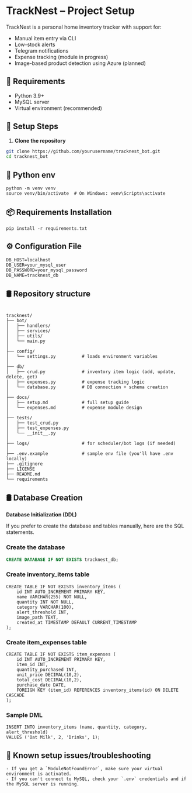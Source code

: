 # TrackNest – Project Setup

TrackNest is a personal home inventory tracker with support for:
- Manual item entry via CLI
- Low-stock alerts
- Telegram notifications
- Expense tracking (module in progress)
- Image-based product detection using Azure (planned)



## 🔧 Requirements

- Python 3.9+
- MySQL server
- Virtual environment (recommended)

## 🚀 Setup Steps

1. **Clone the repository**

```bash
git clone https://github.com/yourusername/tracknest_bot.git
cd tracknest_bot
```

## 🐍 Python env

```
python -m venv venv
source venv/bin/activate  # On Windows: venv\Scripts\activate
```

## 📦 Requirements Installation

```
pip install -r requirements.txt

```


## ⚙️ Configuration File

```
DB_HOST=localhost
DB_USER=your_mysql_user
DB_PASSWORD=your_mysql_password
DB_NAME=tracknest_db
```

## 🛢️ Repository structure

```

tracknest/
├── bot/
│   ├── handlers/
│   ├── services/
│   ├── utils/
│   └── main.py
│
├── config/
│   └── settings.py          # loads environment variables
│
├── db/
│   ├── crud.py              # inventory item logic (add, update, delete, get)
│   ├── expenses.py          # expense tracking logic
│   └── database.py          # DB connection + schema creation
│
├── docs/
│   ├── setup.md             # full setup guide
│   └── expenses.md          # expense module design
│
├── tests/
│   ├── test_crud.py
│   ├── test_expenses.py
│   └── __init__.py
│
├── logs/                    # for scheduler/bot logs (if needed)
│
├── .env.example             # sample env file (you'll have .env locally)
├── .gitignore
├── LICENSE
├── README.md
└── requirements
```

## 🛢️ Database Creation

**Database Initialization (DDL)**

If you prefer to create the database and tables manually, here are the SQL statements.

### Create the database

```sql
CREATE DATABASE IF NOT EXISTS tracknest_db;

```

### Create inventory_items table

```
CREATE TABLE IF NOT EXISTS inventory_items (
    id INT AUTO_INCREMENT PRIMARY KEY,
    name VARCHAR(255) NOT NULL,
    quantity INT NOT NULL,
    category VARCHAR(100),
    alert_threshold INT,
    image_path TEXT,
    created_at TIMESTAMP DEFAULT CURRENT_TIMESTAMP
);

```

### Create item_expenses table

```
CREATE TABLE IF NOT EXISTS item_expenses (
    id INT AUTO_INCREMENT PRIMARY KEY,
    item_id INT,
    quantity_purchased INT,
    unit_price DECIMAL(10,2),
    total_cost DECIMAL(10,2),
    purchase_date DATE,
    FOREIGN KEY (item_id) REFERENCES inventory_items(id) ON DELETE CASCADE
);

```

### Sample DML

```
INSERT INTO inventory_items (name, quantity, category, alert_threshold)
VALUES ('Oat Milk', 2, 'Drinks', 1);
```



## 🧠  Known setup issues/troubleshooting

```
- If you get a `ModuleNotFoundError`, make sure your virtual environment is activated.
- If you can't connect to MySQL, check your `.env` credentials and if the MySQL server is running.
```

